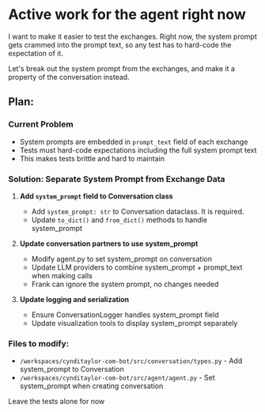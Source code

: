 # Active work for the agent right now

I want to make it easier to test the exchanges. Right now, the system prompt gets crammed into the prompt text, so any test has to hard-code the expectation of it.

Let's break out the system prompt from the exchanges, and make it a property of the conversation instead.

## Plan:

### Current Problem
- System prompts are embedded in `prompt_text` field of each exchange
- Tests must hard-code expectations including the full system prompt text
- This makes tests brittle and hard to maintain

### Solution: Separate System Prompt from Exchange Data

1. **Add `system_prompt` field to Conversation class**
   - Add `system_prompt: str` to Conversation dataclass. It is required.
   - Update `to_dict()` and `from_dict()` methods to handle system_prompt

3. **Update conversation partners to use system_prompt**
   - Modify agent.py to set system_prompt on conversation
   - Update LLM providers to combine system_prompt + prompt_text when making calls
   - Frank can ignore the system prompt, no changes needed

5. **Update logging and serialization**
   - Ensure ConversationLogger handles system_prompt field
   - Update visualization tools to display system_prompt separately

### Files to modify:
- `/workspaces/cynditaylor-com-bot/src/conversation/types.py` - Add system_prompt to Conversation
- `/workspaces/cynditaylor-com-bot/src/agent/agent.py` - Set system_prompt when creating conversation

Leave the tests alone for now

